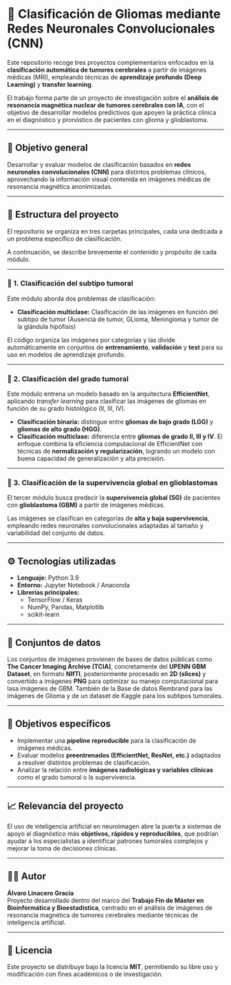 # 🧠 Clasificación de Gliomas mediante Redes Neuronales Convolucionales (CNN)

Este repositorio recoge tres proyectos complementarios enfocados en la **clasificación automática de tumores cerebrales** a partir de imágenes médicas (MRI), empleando técnicas de **aprendizaje profundo (Deep Learning)** y **transfer learning**.  

El trabajo forma parte de un proyecto de investigación sobre el **análisis de resonancia magnética nuclear de tumores cerebrales con IA**, con el objetivo de desarrollar modelos predictivos que apoyen la práctica clínica en el diagnóstico y pronóstico de pacientes con glioma y glioblastoma.

---

## 🎯 Objetivo general

Desarrollar y evaluar modelos de clasificación basados en **redes neuronales convolucionales (CNN)** para distintos problemas clínicos, aprovechando la información visual contenida en imágenes médicas de resonancia magnética anonimizadas.

---

## 📁 Estructura del proyecto

El repositorio se organiza en tres carpetas principales, cada una dedicada a un problema específico de clasificación.  

A continuación, se describe brevemente el contenido y propósito de cada módulo.

---

### 🧩 1. Clasificación del subtipo tumoral

Este módulo aborda dos problemas de clasificación:

- **Clasificación multiclase:** Clasificación de las imágenes en función del subtipo de tumor (Ausencia de tumor, GLioma, Meningioma y tumor de la glándula hipófisis)

El código organiza las imágenes por categorías y las divide automáticamente en conjuntos de **entrenamiento**, **validación** y **test** para su uso en modelos de aprendizaje profundo.

---

### 🧩 2. Clasificación del grado tumoral

Este módulo entrena un modelo basado en la arquitectura **EfficientNet**, aplicando *transfer learning* para clasificar las imágenes de gliomas en función de su grado histológico (II, III, IV).  

- **Clasificación binaria:** distingue entre **gliomas de bajo grado (LGG)** y **gliomas de alto grado (HGG)**.  
- **Clasificación multiclase:** diferencia entre **gliomas de grado II, III y IV**.
El enfoque combina la eficiencia computacional de EfficientNet con técnicas de **normalización y regularización**, logrando un modelo con buena capacidad de generalización y alta precisión.

---

### 🧩 3. Clasificación de la supervivencia global en glioblastomas

El tercer módulo busca predecir la **supervivencia global (SG)** de pacientes con **glioblastoma (GBM)** a partir de imágenes médicas.  

Las imágenes se clasifican en categorías de **alta y baja supervivencia**, empleando redes neuronales convolucionales adaptadas al tamaño y variabilidad del conjunto de datos.

---

## ⚙️ Tecnologías utilizadas

- **Lenguaje:** Python 3.9  
- **Entorno:** Jupyter Notebook / Anaconda  
- **Librerías principales:**
  - TensorFlow / Keras  
  - NumPy, Pandas, Matplotlib  
  - scikit-learn  

---

## 🧾 Conjuntos de datos

Los conjuntos de imágenes provienen de bases de datos públicas como **The Cancer Imaging Archive (TCIA)**, concretamente del **UPENN GBM Dataset**, en formato **NIfTI**, posteriormente procesado en **2D (slices)** y convertido a imágenes **PNG** para optimizar su manejo computacional para lasa imágenes de GBM. También de la Base de datos Rembrand para las imágenes de Glioma y de un dataset de Kaggle para los subtipos tumorales.

---

## 🚀 Objetivos específicos

- Implementar una **pipeline reproducible** para la clasificación de imágenes médicas.  
- Evaluar modelos **preentrenados (EfficientNet, ResNet, etc.)** adaptados a resolver distintos problemas de clasificación.  
- Analizar la relación entre **imágenes radiológicas y variables clínicas** como el grado tumoral o la supervivencia.  

---

## 📈 Relevancia del proyecto

El uso de inteligencia artificial en neuroimagen abre la puerta a sistemas de apoyo al diagnóstico más **objetivos, rápidos y reproducibles**, que podrían ayudar a los especialistas a identificar patrones tumorales complejos y mejorar la toma de decisiones clínicas.

---

## 👨‍💻 Autor

**Álvaro Linacero Gracia**  
Proyecto desarrollado dentro del marco del **Trabajo Fin de Máster en Bioinformática y Bioestadística**, centrado en el análisis de imágenes de resonancia magnética de tumores cerebrales mediante técnicas de inteligencia artificial.

---

## 📜 Licencia

Este proyecto se distribuye bajo la licencia **MIT**, permitiendo su libre uso y modificación con fines académicos o de investigación.
